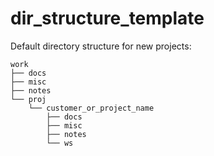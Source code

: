 # dir_structure_template

Default directory structure for new projects:

```
work
├── docs
├── misc
├── notes
└── proj
    └── customer_or_project_name
        ├── docs
        ├── misc
        ├── notes
        └── ws

```
